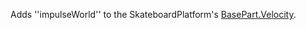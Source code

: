 Adds ''impulseWorld'' to the SkateboardPlatform's [BasePart.Velocity](https://developer.roblox.com/api-reference/property/BasePart/Velocity).